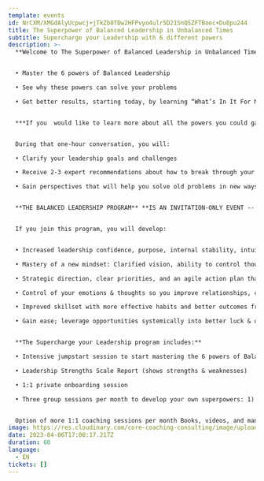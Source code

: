 ```yaml
---
template: events
id: NrCXM/XMGdAlyUcpwcj+jTkZb0TDw2HFPvyo4ulr5D21SnQSZFTBoec+Du8pu244
title: The Superpower of Balanced Leadership in Unbalanced Times
subtitle: Supercharge your Leadership with 6 different powers
description: >-
  **Welcome to The Superpower of Balanced Leadership in Unbalanced Times**


  •	Master the 6 powers of Balanced Leadership

  •	See why these powers can solve your problems

  •	Get better results, starting today, by learning “What’s In It For Me?”


  ***I﻿f you  would like to learn more about all the powers you could gain from mastering Balanced Leadership, please schedule a Clarity and Strategy session by [clicking here](https://calendly.com/sseivert-1/clarity-session)***


  During that one-hour conversation, you will:

  •	Clarify your leadership goals and challenges

  •	Receive 2-3 expert recommendations about how to break through your challenges 

  •	Gain perspectives that will help you solve old problems in new ways.


  **THE BALANCED LEADERSHIP PROGRAM** **IS AN INVITATION-ONLY EVENT -- you must meet with us to mutually determine if it is right for you.**


  If you join this program, you will develop:


  •	Increased leadership confidence, purpose, internal stability, intuition, & reduced burn-out

  •	Mastery of a new mindset: Clarified vision, ability to control thoughts, creative thinking

  •	Strategic direction, clear priorities, and an agile action plan that gets faster and better results 

  •	Control of your emotions & thoughts so you improve relationships, communication, loyalty 

  •	Improved skillset with more effective habits and better outcomes from steady follow-up

  •	Gain ease; leverage opportunities systemically into better luck & optimizing environment


  **The Supercharge your Leadership program includes:**

  •	Intensive jumpstart session to start mastering the 6 powers of Balanced Leadership

  •	Leadership Strengths Scale Report (shows strengths & weaknesses)

  •	1:1 private onboarding session

  •	Three group sessions per month to develop your own superpowers: 1) Increasing all your leadership powers, 2) Removing obstacles, and 3) Making your teams & organizations more successful 


  Option of more 1:1 coaching sessions per month Books, videos, and many other benefits.
image: https://res.cloudinary.com/core-coaching-consulting/image/upload/v1668855529/Supercharge_Your_Leadership_bygcuj.jpg
date: 2023-04-06T17:00:17.217Z
duration: 60
language:
  - EN
tickets: []
---
```

